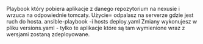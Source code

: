 Playbook który pobiera aplikacje z danego repozytorium na nexusie i wrzuca na odpowiednie tomcaty. 
Użycie= odpalasz na serverze gdzie jest ruch do hosta. ansible-playbook -i hosts deploy.yaml
Zmiany wykonujesz w pliku versions.yaml - tylko te aplikacje które są tam wymienione wraz z wersjami zostaną zdeployowane. 

